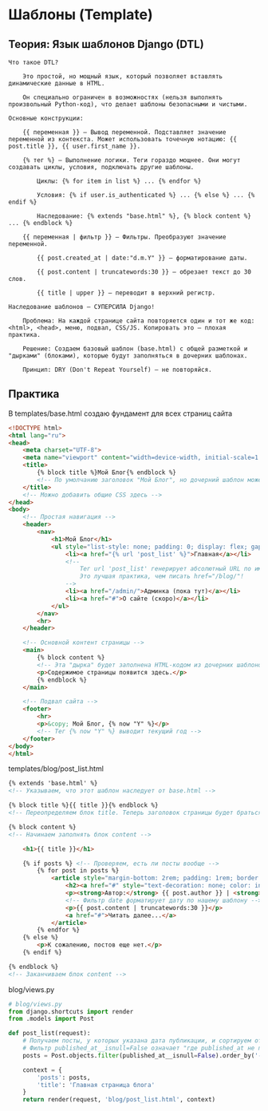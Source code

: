 #  Шаблоны (Template)

## Теория: Язык шаблонов Django (DTL)

    Что такое DTL?

        Это простой, но мощный язык, который позволяет вставлять динамические данные в HTML.

        Он специально ограничен в возможностях (нельзя выполнять произвольный Python-код), что делает шаблоны безопасными и чистыми.

    Основные конструкции:

        {{ переменная }} — Вывод переменной. Подставляет значение переменной из контекста. Может использовать точечную нотацию: {{ post.title }}, {{ user.first_name }}.

        {% тег %} — Выполнение логики. Теги гораздо мощнее. Они могут создавать циклы, условия, подключать другие шаблоны.

            Циклы: {% for item in list %} ... {% endfor %}

            Условия: {% if user.is_authenticated %} ... {% else %} ... {% endif %}

            Наследование: {% extends "base.html" %}, {% block content %} ... {% endblock %}

        {{ переменная | фильтр }} — Фильтры. Преобразуют значение переменной.

            {{ post.created_at | date:"d.m.Y" }} — форматирование даты.

            {{ post.content | truncatewords:30 }} — обрезает текст до 30 слов.

            {{ title | upper }} — переводит в верхний регистр.

    Наследование шаблонов — СУПЕРСИЛА Django!

        Проблема: На каждой странице сайта повторяется один и тот же код: <html>, <head>, меню, подвал, CSS/JS. Копировать это — плохая практика.

        Решение: Создаем базовый шаблон (base.html) с общей разметкой и "дырками" (блоками), которые будут заполняться в дочерних шаблонах.

        Принцип: DRY (Don't Repeat Yourself) — не повторяйся.


## Практика
В templates/base.html создаю фундамент для всех страниц сайта

```html
<!DOCTYPE html>
<html lang="ru">
<head>
    <meta charset="UTF-8">
    <meta name="viewport" content="width=device-width, initial-scale=1.0">
    <title>
        {% block title %}Мой Блог{% endblock %} 
        <!-- По умолчанию заголовок "Мой Блог", но дочерний шаблон может его переопределить -->
    </title>
    <!-- Можно добавить общие CSS здесь -->
</head>
<body>
    <!-- Простая навигация -->
    <header>
        <nav>
            <h1>Мой Блог</h1>
            <ul style="list-style: none; padding: 0; display: flex; gap: 20px;">
                <li><a href="{% url 'post_list' %}">Главная</a></li>
                <!-- 
                    Тег url 'post_list' генерирует абсолютный URL по имени маршрута из urls.py.
                    Это лучшая практика, чем писать href="/blog/"!
                -->
                <li><a href="/admin/">Админка (пока тут)</a></li>
                <li><a href="#">О сайте (скоро)</a></li>
            </ul>
        </nav>
        <hr>
    </header>

    <!-- Основной контент страницы -->
    <main>
        {% block content %}
        <!-- Эта "дырка" будет заполнена HTML-кодом из дочерних шаблонов -->
        <p>Содержимое страницы появится здесь.</p>
        {% endblock %}
    </main>

    <!-- Подвал сайта -->
    <footer>
        <hr>
        <p>&copy; Мой Блог, {% now "Y" %}</p>
        <!-- Тег {% now "Y" %} выводит текущий год -->
    </footer>
</body>
</html>
```

templates/blog/post_list.html
```html
{% extends 'base.html' %}
<!-- Указываем, что этот шаблон наследует от base.html -->

{% block title %}{{ title }}{% endblock %}
<!-- Переопределяем блок title. Теперь заголовок страницы будет браться из переменной context -->

{% block content %}
<!-- Начинаем заполнять блок content -->

    <h1>{{ title }}</h1>

    {% if posts %} <!-- Проверяем, есть ли посты вообще -->
        {% for post in posts %}
            <article style="margin-bottom: 2rem; padding: 1rem; border: 1px solid #ccc;">
                <h2><a href="#" style="text-decoration: none; color: inherit;">{{ post.title }}</a></h2>
                <p><strong>Автор:</strong> {{ post.author }} | <strong>Категория:</strong> {{ post.category.name }} | <strong>Опубликовано:</strong> {{ post.created_at | date:"d E Y, H:i" }}</p>
                <!-- Фильтр date форматирует дату по нашему шаблону -->
                <p>{{ post.content | truncatewords:30 }}</p>
                <a href="#">Читать далее...</a>
            </article>
        {% endfor %}
    {% else %}
        <p>К сожалению, постов еще нет.</p>
    {% endif %}

{% endblock %}
<!-- Заканчиваем блок content -->
```
blog/views.py
```python
# blog/views.py
from django.shortcuts import render
from .models import Post

def post_list(request):
    # Получаем посты, у которых указана дата публикации, и сортируем от новых к старым
    # Фильтр published_at__isnull=False означает "где published_at не пустое"
    posts = Post.objects.filter(published_at__isnull=False).order_by('-published_at')

    context = {
        'posts': posts,
        'title': 'Главная страница блога'
    }
    return render(request, 'blog/post_list.html', context)
```